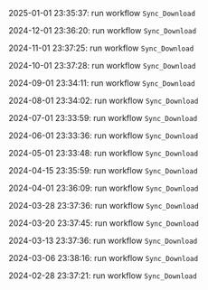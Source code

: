 2025-01-01 23:35:37: run workflow `Sync_Download` 

2024-12-01 23:36:20: run workflow `Sync_Download` 

2024-11-01 23:37:25: run workflow `Sync_Download` 

2024-10-01 23:37:28: run workflow `Sync_Download` 

2024-09-01 23:34:11: run workflow `Sync_Download` 

2024-08-01 23:34:02: run workflow `Sync_Download` 

2024-07-01 23:33:59: run workflow `Sync_Download` 

2024-06-01 23:33:36: run workflow `Sync_Download` 

2024-05-01 23:33:48: run workflow `Sync_Download` 

2024-04-15 23:35:59: run workflow `Sync_Download` 

2024-04-01 23:36:09: run workflow `Sync_Download` 

2024-03-28 23:37:36: run workflow `Sync_Download` 

2024-03-20 23:37:45: run workflow `Sync_Download` 

2024-03-13 23:37:36: run workflow `Sync_Download` 

2024-03-06 23:38:16: run workflow `Sync_Download` 

2024-02-28 23:37:21: run workflow `Sync_Download` 


